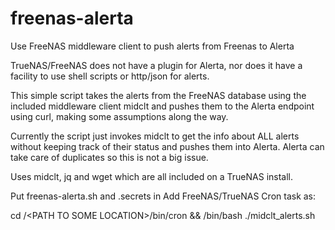 # freenas-alerta
Use FreeNAS middleware client to push alerts from Freenas to Alerta


TrueNAS/FreeNAS does not have a plugin for Alerta, nor does it have a facility to use shell scripts or http/json for alerts.

This simple script takes the alerts from the FreeNAS database using the included middleware client midclt and pushes them to the Alerta endpoint using curl, making some assumptions along the way.

Currently the script just invokes midclt to get the info about ALL alerts without keeping track of their status and pushes them into Alerta. Alerta can take care of duplicates so this is not a big issue. 

Uses midclt, jq and wget which are all included on a TrueNAS install.


Put freenas-alerta.sh and .secrets in <PATH TO SOME LOCATION>
Add FreeNAS/TrueNAS Cron task as:

cd /\<PATH TO SOME LOCATION\>/bin/cron && /bin/bash ./midclt_alerts.sh
